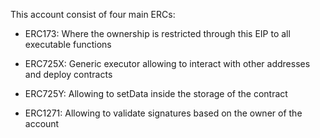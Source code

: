 This account consist of four main ERCs:

- ERC173: Where the ownership is restricted through this EIP to all executable functions

- ERC725X: Generic executor allowing to interact with other addresses and deploy contracts

- ERC725Y: Allowing to setData inside the storage of the contract

- ERC1271: Allowing to validate signatures based on the owner of the account
